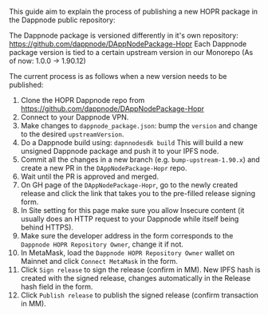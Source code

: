 This guide aim to explain the process of publishing a new HOPR package in the Dappnode public repository:

The Dappnode package is versioned differently in it's own repository: https://github.com/dappnode/DAppNodePackage-Hopr
Each Dappnode package version is tied to a certain upstream version in our Monorepo (As of now: 1.0.0 -> 1.90.12)

The current process is as follows when a new version needs to be published:

1. Clone the HOPR Dappnode repo from https://github.com/dappnode/DAppNodePackage-Hopr
2. Connect to your Dappnode VPN.
3. Make changes to `dappnode_package.json`: bump the `version` and change to the desired `upstreamVersion`.
4. Do a Dappnode build using: `dapnnodesdk build` This will build a new unsigned Dappnode package and push it to your IPFS node.
5. Commit all the changes in a new branch (e.g. `bump-upstream-1.90.x`) and create a new PR in the `DAppNodePackage-Hopr` repo.
6. Wait until the PR is approved and merged.
7. On GH page of the `DAppNodePackage-Hopr`, go to the newly created release and click the link that takes you to the pre-filled release signing form.
8. In Site setting for this page make sure you allow Insecure content (it usually does an HTTP request to your Dappnode while itself being behind HTTPS).
9. Make sure the developer address in the form corresponds to the `Dappnode HOPR Repository Owner`, change it if not.
10. In MetaMask, load the `Dappnode HOPR Repository Owner` wallet on Mainnet and click `Connect MetaMask` in the form.
11. Click `Sign release` to sign the release (confirm in MM). New IPFS hash is created with the signed release, changes automatically in the Release hash field in the form.
12. Click `Publish release` to publish the signed release (confirm transaction in MM).
